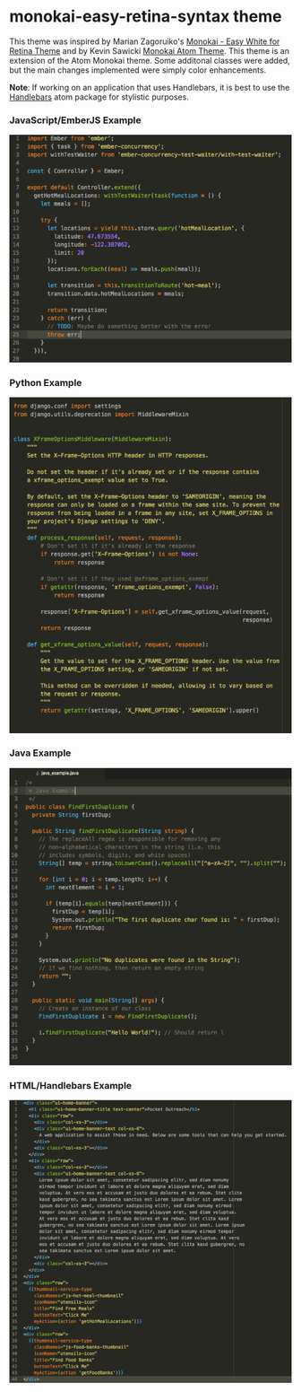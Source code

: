 # monokai-easy-retina-syntax theme

This theme was inspired by Marian Zagoruiko's [Monokai - Easy White for Retina Theme](http://colorsublime.com/theme/MonokaiEasyForRetina) and by Kevin Sawicki [Monokai Atom Theme](https://github.com/kevinsawicki/monokai). This theme is an extension of the Atom Monokai theme. Some additonal classes were added, but the main changes implemented were simply color enhancements.

**Note**: If working on an application that uses Handlebars, it is best to use the [Handlebars](https://atom.io/packages/Handlebars) atom package for stylistic purposes.

### JavaScript/EmberJS Example
![EmberJS Example](/assets/js_example.png)

### Python Example
![Django/Python Example](/assets/py_example.png)

### Java Example
![Java Example](/assets/java_example.png)

### HTML/Handlebars Example
![HTML/Handlebars Example](/assets/html_handlebars_example.png)
